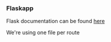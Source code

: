 ### Flaskapp
Flask documentation can be found [here](https://exploreflask.com/en/latest/index.html)

We're using one file per route